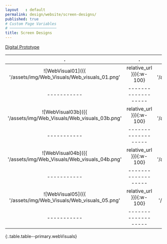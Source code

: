 ```yaml
---
layout   : default
permalink: design/website/screen-designs/
published: true
# Custom Page Variables
# ─────────────────────
title: Screen Designs
---
```


[Digital Prototype](https://xd.adobe.com/view/f5eb1891-6a60-442c-4855-ad6f9a82871d-83da/?fullscreen)

.              |.              |.              |.
:-------------:|:-----------------:|:---------------:|:----------------:|
![WebVisual01]({{ '/assets/img/Web_Visuals/Web_visuals_01.png' | relative_url }}){:w-100}     |     ![WebVisual01b]({{ '/assets/img/Web_Visuals/Web_visuals_01b.png' | relative_url }}){:w-100}     |     ![WebVisual02]({{ '/assets/img/Web_Visuals/Web_visuals_02.png' | relative_url }}){:w-100}     |     ![WebVisual03]({{ '/assets/img/Web_Visuals/Web_visuals_03.png' | relative_url }}){:w-100}     |
-----------|-------------------|-----------------|-----------------|
![WebVisual03b]({{ '/assets/img/Web_Visuals/Web_visuals_03b.png' | relative_url }}){:w-100}     |     ![WebVisual03c]({{ '/assets/img/Web_Visuals/Web_visuals_03c.png' | relative_url }}){:w-100}     |     ![WebVisual03d]({{ '/assets/img/Web_Visuals/Web_visuals_03d.png' | relative_url }}){:w-100}     |     ![WebVisual04]({{ '/assets/img/Web_Visuals/Web_visuals_04.png' | relative_url }}){:w-100}     |
-----------|-------------------|-----------------|-----------------|
![WebVisual04b]({{ '/assets/img/Web_Visuals/Web_visuals_04b.png' | relative_url }}){:w-100}     |     ![WebVisual04c]({{ '/assets/img/Web_Visuals/Web_visuals_04c.png' | relative_url }}){:w-100}     |     ![WebVisual04d]({{ '/assets/img/Web_Visuals/Web_visuals_04d.png' | relative_url }}){:w-100}     |     ![WebVisual04e]({{ '/assets/img/Web_Visuals/Web_visuals_04e.png' | relative_url }}){:w-100}     |
-----------|-------------------|-----------------|-----------------|
![WebVisual05]({{ '/assets/img/Web_Visuals/Web_visuals_05.png' | relative_url }}){:w-100}     |     ![WebVisual06]({{ '/assets/img/Web_Visuals/Web_visuals_06.png' | relative_url }}){:w-100}     |     |            |
-----------|-------------------|-----------------|-----------------|
{:.table.table--primary.webVisuals}